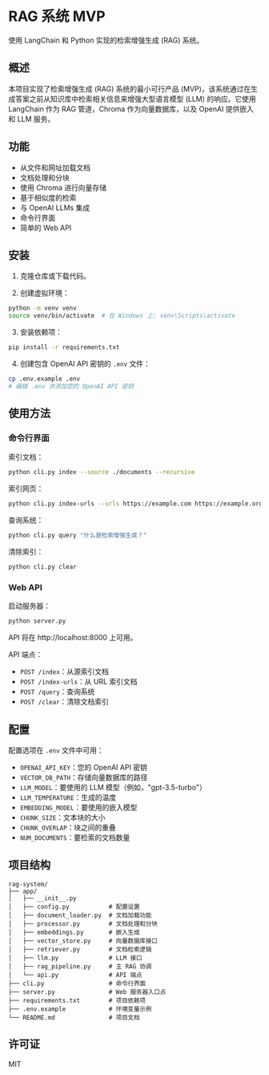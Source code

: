 # RAG 系统 MVP

使用 LangChain 和 Python 实现的检索增强生成 (RAG) 系统。

## 概述

本项目实现了检索增强生成 (RAG) 系统的最小可行产品 (MVP)，该系统通过在生成答案之前从知识库中检索相关信息来增强大型语言模型 (LLM) 的响应。它使用 LangChain 作为 RAG 管道，Chroma 作为向量数据库，以及 OpenAI 提供嵌入和 LLM 服务。

## 功能

- 从文件和网址加载文档
- 文档处理和分块
- 使用 Chroma 进行向量存储
- 基于相似度的检索
- 与 OpenAI LLMs 集成
- 命令行界面
- 简单的 Web API

## 安装

1. 克隆仓库或下载代码。

2. 创建虚拟环境：

```bash
python -m venv venv
source venv/bin/activate  # 在 Windows 上: venv\Scripts\activate
```

3. 安装依赖项：

```bash
pip install -r requirements.txt
```

4. 创建包含 OpenAI API 密钥的 `.env` 文件：

```bash
cp .env.example .env
# 编辑 .env 并添加您的 OpenAI API 密钥
```

## 使用方法

### 命令行界面

索引文档：

```bash
python cli.py index --source ./documents --recursive
```

索引网页：

```bash
python cli.py index-urls --urls https://example.com https://example.org
```

查询系统：

```bash
python cli.py query "什么是检索增强生成？"
```

清除索引：

```bash
python cli.py clear
```

### Web API

启动服务器：

```bash
python server.py
```

API 将在 http://localhost:8000 上可用。

API 端点：
- `POST /index`：从源索引文档
- `POST /index-urls`：从 URL 索引文档
- `POST /query`：查询系统
- `POST /clear`：清除文档索引

## 配置

配置选项在 `.env` 文件中可用：

- `OPENAI_API_KEY`：您的 OpenAI API 密钥
- `VECTOR_DB_PATH`：存储向量数据库的路径
- `LLM_MODEL`：要使用的 LLM 模型（例如，"gpt-3.5-turbo"）
- `LLM_TEMPERATURE`：生成的温度
- `EMBEDDING_MODEL`：要使用的嵌入模型
- `CHUNK_SIZE`：文本块的大小
- `CHUNK_OVERLAP`：块之间的重叠
- `NUM_DOCUMENTS`：要检索的文档数量

## 项目结构

```
rag-system/
├── app/
│   ├── __init__.py
│   ├── config.py           # 配置设置
│   ├── document_loader.py  # 文档加载功能
│   ├── processor.py        # 文档处理和分块
│   ├── embeddings.py       # 嵌入生成
│   ├── vector_store.py     # 向量数据库接口
│   ├── retriever.py        # 文档检索逻辑
│   ├── llm.py              # LLM 接口
│   ├── rag_pipeline.py     # 主 RAG 协调
│   └── api.py              # API 端点
├── cli.py                  # 命令行界面
├── server.py               # Web 服务器入口点
├── requirements.txt        # 项目依赖项
├── .env.example            # 环境变量示例
└── README.md               # 项目文档
```

## 许可证

MIT
